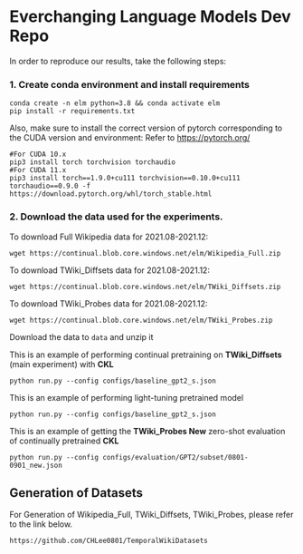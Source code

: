 # Everchanging Language Models Dev Repo


In order to reproduce our results, take the following steps:
### 1. Create conda environment and install requirements
```
conda create -n elm python=3.8 && conda activate elm
pip install -r requirements.txt
```

Also, make sure to install the correct version of pytorch corresponding to the CUDA version and environment:
Refer to https://pytorch.org/
```
#For CUDA 10.x
pip3 install torch torchvision torchaudio
#For CUDA 11.x
pip3 install torch==1.9.0+cu111 torchvision==0.10.0+cu111 torchaudio==0.9.0 -f https://download.pytorch.org/whl/torch_stable.html
```

### 2. Download the data used for the experiments.
To download Full Wikipedia data for 2021.08-2021.12:
```
wget https://continual.blob.core.windows.net/elm/Wikipedia_Full.zip
```

To download TWiki_Diffsets data for 2021.08-2021.12:
```
wget https://continual.blob.core.windows.net/elm/TWiki_Diffsets.zip
```

To download TWiki_Probes data for 2021.08-2021.12:
```
wget https://continual.blob.core.windows.net/elm/TWiki_Probes.zip
```

Download the data to ```data``` and unzip it

This is an example of performing continual pretraining on **TWiki_Diffsets** (main experiment) with **CKL**
```
python run.py --config configs/baseline_gpt2_s.json
```
This is an example of performing light-tuning pretrained model
```
python run.py --config configs/baseline_gpt2_s.json
```
This is an example of getting the **TWiki_Probes New** zero-shot evaluation of continually pretrained **CKL**
```
python run.py --config configs/evaluation/GPT2/subset/0801-0901_new.json
```

## Generation of Datasets

For Generation of Wikipedia_Full, TWiki_Diffsets, TWiki_Probes, please refer to the link below.
```
https://github.com/CHLee0801/TemporalWikiDatasets
```